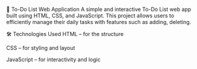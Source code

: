 📝 To-Do List Web Application
A simple and interactive To-Do List web app built using HTML, CSS, and JavaScript. This project allows users to efficiently manage their daily tasks with features such as adding, deleting.

🛠️ Technologies Used
HTML – for the structure

CSS – for styling and layout

JavaScript  – for interactivity and logic
